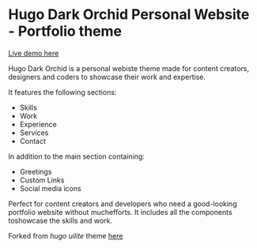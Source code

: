 # Hugo Dark Orchid Personal Website - Portfolio theme

[Live demo here]()

Hugo Dark Orchid is a personal webiste theme made for content creators, designers and coders to showcase their work and expertise.

It features the following sections:
- Skills
- Work
- Experience
- Services
- Contact

In addition to the main section containing:
- Greetings
- Custom Links
- Social media icons

Perfect for content creators and developers who need a good-looking portfolio website without muchefforts. It includes all the components toshowcase the skills and work.

Forked from  _hugo uilite_ theme [here](https://github.com/uicardiodev/hugo-uilite)
